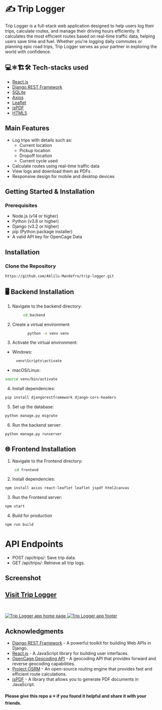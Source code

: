 # ✍️ Trip Logger

Trip Logger is a full-stack web application designed to help users log their trips, calculate routes, and manage their driving hours efficiently. It calculates the most efficient routes based on real-time traffic data, helping users save time and fuel. Whether you're logging daily commutes or planning epic road trips, Trip Logger serves as your partner in exploring the world with confidence.

## 💻⚛️🏗️🛠️ Tech-stacks used

- [React.js](https://reactjs.org/)
- [Django REST Framework](https://www.django-rest-framework.org/)
- [SQLite](https://www.sqlite.org/index.html)
- [Axios](https://axios-http.com/)
- [Leaflet](https://leafletjs.com/)
- [jsPDF](https://github.com/parallax/jsPDF)
- [HTML5](https://www.w3schools.com/html/)

## Main Features

- Log trips with details such as:
  - Current location
  - Pickup location
  - Dropoff location
  - Current cycle used
- Calculate routes using real-time traffic data
- View logs and download them as PDFs
- Responsive design for mobile and desktop devices


## Getting Started & Installation

### Prerequisites

- Node.js (v14 or higher)
- Python (v3.8 or higher)
- Django (v3.2 or higher)
- pip (Python package installer)
- A valid API key for OpenCage Data

## Installation

### Clone the Repository

   ```bash
https://github.com/Aklilu-Mandefro/trip-logger.git
   ```
   
## 🖥️ Backend Installation
1. Navigate to the backend directory:

    ```bash
         cd backend
   ```

2. Create a virtual environment:

    ```bash
           python -m venv venv
   ```
   
3. Activate the virtual environment:
 - Windows:
 
  ```bash
       venv\Scripts\activate
   ```
   
 - macOS/Linux:
 
  ```bash
source venv/bin/activate
   ```

4. Install dependencies:

 ```bash
pip install djangorestframework django-cors-headers
   ```

5. Set up the database:

 ```bash
python manage.py migrate
   ```

6. Run the backend server:

 ```bash
python manage.py runserver
   ```


## 🌐 Frontend Installation
1. Navigate to the Frontend directory:

    ```bash
     cd frontend
   ```

2. Install dependencies:

 ```bash
npm install axios react-leaflet leaflet jspdf html2canvas
   ```

3. Run the Frontend server:

 ```bash
npm start
   ```
4. Build for production

 ```bash
npm run build

   ```

# API Endpoints
- POST /api/trips/: Save trip data.
- GET /api/trips/: Retrieve all trip logs.


## Screenshot

## [Visit Trip Logger](https://mytrip-logger.vercel.app/)

<br>

<a href="https://mytrip-logger.vercel.app/" target="_blank"><img src="https://i.imgur.com/cADkxrr.png" alt="Trip Logger app home page"> </a>
<a href="https://mytrip-logger.vercel.app/" target="_blank"><img src="https://i.imgur.com/vNVJyuQ.png" alt="Trip Logger app footer"> </a>



## Acknowledgments

- [Django REST Framework](https://www.django-rest-framework.org/) - A powerful toolkit for building Web APIs in Django.
- [React.js](https://reactjs.org/) - A JavaScript library for building user interfaces.
- [OpenCage Geocoding API](https://opencagedata.com/) - A geocoding API that provides forward and reverse geocoding capabilities.
- [Project OSRM](http://project-osrm.org/) - An open-source routing engine that provides fast and efficient route calculations.
- [jsPDF](https://github.com/parallax/jsPDF) - A library that allows you to generate PDF documents in JavaScript.


#### Please give this repo a ⭐ if you found it helpful and share it with your friends.
